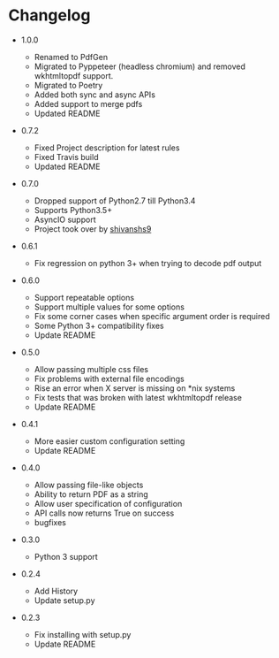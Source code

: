 # Changelog

- 1.0.0

  - Renamed to PdfGen
  - Migrated to Pyppeteer (headless chromium) and removed wkhtmltopdf support.
  - Migrated to Poetry
  - Added both sync and async APIs
  - Added support to merge pdfs
  - Updated README

- 0.7.2

  - Fixed Project description for latest rules
  - Fixed Travis build
  - Updated README

- 0.7.0

  - Dropped support of Python2.7 till Python3.4
  - Supports Python3.5+
  - AsyncIO support
  - Project took over by [shivanshs9](https://github.com/shivanshs9)

- 0.6.1

  - Fix regression on python 3+ when trying to decode pdf output

- 0.6.0

  - Support repeatable options
  - Support multiple values for some options
  - Fix some corner cases when specific argument order is
    required
  - Some Python 3+ compatibility fixes
  - Update README

- 0.5.0

  - Allow passing multiple css files
  - Fix problems with external file encodings
  - Rise an error when X server is missing on \*nix systems
  - Fix tests that was broken with latest wkhtmltopdf release
  - Update README

- 0.4.1

  - More easier custom configuration setting
  - Update README

- 0.4.0

  - Allow passing file-like objects
  - Ability to return PDF as a string
  - Allow user specification of configuration
  - API calls now returns True on success
  - bugfixes

- 0.3.0

  - Python 3 support

- 0.2.4

  - Add History
  - Update setup.py

- 0.2.3
  - Fix installing with setup.py
  - Update README
